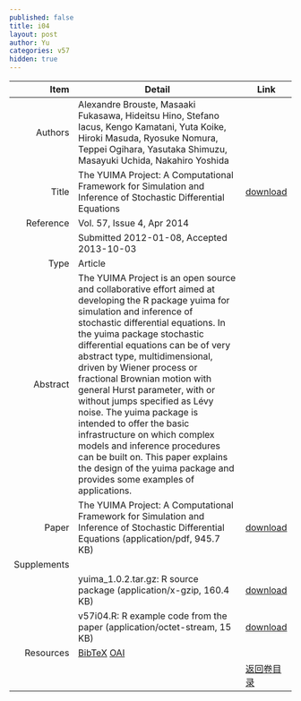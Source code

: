 ```yaml
---
published: false
title: i04
layout: post
author: Yu
categories: v57
hidden: true
---
```


| Item | Detail | Link |
|---:|---|---|
| Authors | Alexandre Brouste, Masaaki Fukasawa, Hideitsu Hino, Stefano Iacus, Kengo Kamatani, Yuta Koike, Hiroki Masuda, Ryosuke Nomura, Teppei Ogihara, Yasutaka Shimuzu, Masayuki Uchida, Nakahiro Yoshida| |
| Title |The YUIMA Project: A Computational Framework for Simulation and Inference of Stochastic Differential Equations | [download](http://www.jstatsoft.org/v57/i04/paper) |
| Reference |Vol. 57, Issue 4, Apr 2014 | |
| | Submitted 2012-01-08, Accepted 2013-10-03| | 
| Type | Article| |
| Abstract | The YUIMA Project is an open source and collaborative effort aimed at developing the R package yuima for simulation and inference of stochastic differential equations. In the yuima package stochastic differential equations can be of very abstract type, multidimensional, driven by Wiener process or fractional Brownian motion with general Hurst parameter, with or without jumps specified as Lévy noise. The yuima package is intended to offer the basic infrastructure on which complex models and inference procedures can be built on. This paper explains the design of the yuima package and provides some examples of applications.| |
| Paper | The YUIMA Project: A Computational Framework for Simulation and Inference of Stochastic Differential Equations  (application/pdf, 945.7 KB)| [download](http://www.jstatsoft.org/v57/i04/paper) |
| Supplements | | |
| |yuima_1.0.2.tar.gz: R source package  (application/x-gzip, 160.4 KB)|  [download](http://www.jstatsoft.org/v57/i04/supp/1) |
| |v57i04.R:           R example code from the paper  (application/octet-stream, 15 KB)|  [download](http://www.jstatsoft.org/v57/i04/supp/2) |
| Resources | [BibTeX](http://www.jstatsoft.org/v57/i04/bibtex) [OAI](http://www.jstatsoft.org/oai?verb=GetRecord&identifier=oai.jstatsoft/v57/i04&prefix=oai_dc)| |
| |  | [返回卷目录]({{site.baseurl}}/volume/v57.html) |